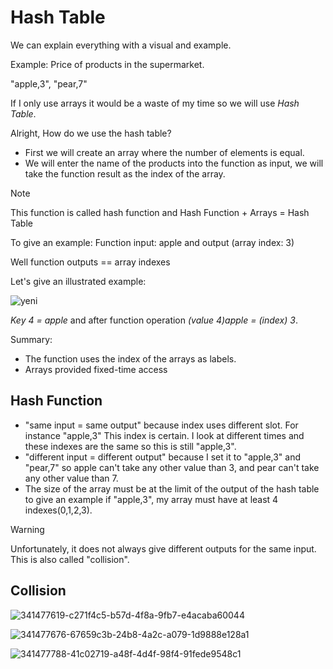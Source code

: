 # Hash Table

We can explain everything with a visual and example.

Example: Price of products in the supermarket.

"apple,3", "pear,7" 

If I only use arrays it would be a waste of my time so we will use *Hash Table*.

Alright, How do we use the hash table?

+ First we will create an array where the number of elements is equal.
+ We will enter the name of the products into the function as input, we will take the function result as the index of the array.

> [!NOTE]
> This function is called hash function and Hash Function + Arrays = Hash Table


To give an example: Function input: apple and output (array index: 3)

Well function outputs == array indexes


Let's give an illustrated example:

![yeni](https://github.com/isleyen/importantAlgorithmStructures/assets/136992260/3de85d77-c6d8-4402-826f-161049428a15)

*Key 4 = apple* and after function operation *(value 4)apple = (index) 3*.

Summary:

+ The function uses the index of the arrays as labels.
+ Arrays provided fixed-time access

## Hash Function
+ "same input = same output" because index uses different slot. For instance "apple,3" This index is certain. I look at different times and these indexes are the same so this is still "apple,3".
+ "different input = different output" because I set it to "apple,3" and "pear,7" so apple can't take any other value than 3, and pear can't take any other value than 7.
+ The size of the array must be at the limit of the output of the hash table to give an example if "apple,3", my array must have at least 4 indexes(0,1,2,3).
> [!WARNING]
> Unfortunately, it does not always give different outputs for the same input.
> This is also called "collision".

## Collision
![341477619-c271f4c5-b57d-4f8a-9fb7-e4acaba60044](https://github.com/isleyen/importantAlgorithmStructures/assets/136992260/09c63aeb-87fd-401c-adfe-41a32b534273)

![341477676-67659c3b-24b8-4a2c-a079-1d9888e128a1](https://github.com/isleyen/importantAlgorithmStructures/assets/136992260/9eaf7325-823d-40e8-9488-42556a9835fb)

![341477788-41c02719-a48f-4d4f-98f4-91fede9548c1](https://github.com/isleyen/importantAlgorithmStructures/assets/136992260/674bf6f2-7f79-4c53-b3c8-b53eeec8ab30)





